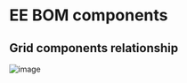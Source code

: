# EE BOM components

## Grid components relationship

![image](https://gitlab.devpack.cc/e-procure/wi-procurement/raw/master/frontEnd/src/static/images/eebom_page_xmind.jpg)

